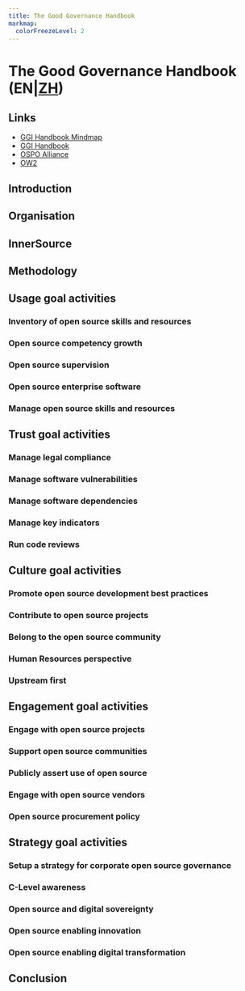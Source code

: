 ```yaml
---
title: The Good Governance Handbook
markmap:
  colorFreezeLevel: 2
---
```


# The Good Governance Handbook (EN|[ZH](./index-zh.html))

## Links 
- [GGI Handbook Mindmap](https://github.com/bayoss/GGI-handbook-mindmap)
- [GGI Handbook ](https://ospo-alliance.org/ggi/)
- [OSPO Alliance](https://ospo-alliance.org/)
- [OW2](https://www.ow2.org/)

## Introduction

## Organisation

## InnerSource

## Methodology

## Usage goal activities
### Inventory of open source skills and resources
### Open source competency growth
### Open source supervision
### Open source enterprise software
### Manage open source skills and resources

## Trust goal activities
### Manage legal compliance
### Manage software vulnerabilities
### Manage software dependencies
### Manage key indicators
### Run code reviews

## Culture goal activities
### Promote open source development best practices
### Contribute to open source projects
### Belong to the open source community
### Human Resources perspective
### Upstream first

## Engagement goal activities
### Engage with open source projects
### Support open source communities
### Publicly assert use of open source
### Engage with open source vendors
### Open source procurement policy

## Strategy goal activities
### Setup a strategy for corporate open source governance
### C-Level awareness
### Open source and digital sovereignty
### Open source enabling innovation
### Open source enabling digital transformation

## Conclusion
